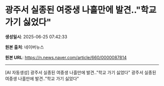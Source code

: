 # 광주서 실종된 여중생 나흘만에 발견.."학교 가기 싫었다"

**생성일시**: 2025-06-25 07:42:33

**원본 출처**: 네이버뉴스

**원본 URL**: https://n.news.naver.com/article/660/0000087814

---

[AI 자동생성] 광주서 실종된 여중생 나흘만에 발견.."학교 가기 싫었다"
광주서 실종된 여중생 나흘만에 발견.."학교 가기 싫었다"
